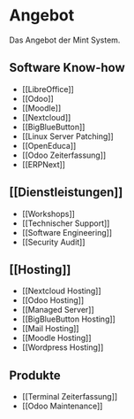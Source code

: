 # Angebot
Das Angebot der Mint System.

## Software Know-how
* [[LibreOffice]]
* [[Odoo]]
* [[Moodle]]
* [[Nextcloud]]
* [[BigBlueButton]]
* [[Linux Server Patching]]
* [[OpenEduca]]
* [[Odoo Zeiterfassung]]
* [[ERPNext]]

## [[Dienstleistungen]]

* [[Workshops]]
* [[Technischer Support]]
* [[Software Engineering]]
* [[Security Audit]]

## [[Hosting]]
* [[Nextcloud Hosting]]  
* [[Odoo Hosting]]  
* [[Managed Server]]
* [[BigBlueButton Hosting]]
* [[Mail Hosting]]
* [[Moodle Hosting]]
* [[Wordpress Hosting]]

## Produkte
* [[Terminal Zeiterfassung]]
* [[Odoo Maintenance]]
